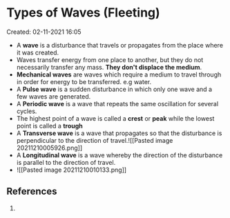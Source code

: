 # Types of Waves (Fleeting)
Created: 02-11-2021 16:05


*  A **wave** is a disturbance that travels or propagates from the place where it was created.
*  Waves transfer energy from one place to another, but they do not necessarily transfer any mass. **They don't displace the medium**.
* **Mechanical waves** are waves which require a medium to travel through in order for energy to be transferred. e.g water.
* A **Pulse wave** is a sudden disturbance in which only one wave and a few waves are generated.
* A **Periodic wave** is a wave that repeats the same oscillation for several cycles.
* The highest point of a wave is called a **crest** or **peak** while the lowest point is called a **trough**
* A **Transverse wave** is a wave that propagates so that the disturbance is perpendicular to the direction of travel.![[Pasted image 20211210005926.png]]
* A **Longitudinal wave** is a wave whereby the direction of the disturbance is parallel to the direction of travel.
* ![[Pasted image 20211210010133.png]]


## References
1. 